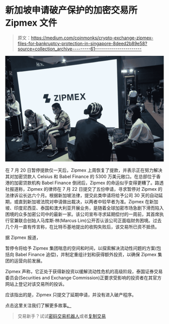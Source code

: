 # 新加坡申请破产保护的加密交易所 Zipmex 文件

> 原文：<https://medium.com/coinmonks/crypto-exchange-zipmex-files-for-bankruptcy-protection-in-singapore-8deed2b89e58?source=collection_archive---------61----------------------->

![](img/46f062d1272b84e6cb7d0aaeb8f2ec28.png)

在 7 月 20 日暂停提款仅一天后，Zipmex 上周恢复了提款，并表示正在努力解决其对加密贷款人 Celsius 和 Babel Finance 的 5300 万美元敞口。在总部位于香港的加密贷款机构 Babel Finance 倒闭后，Zipmex 的命运似乎变得更糟了。路透社报道称，Zipmex 的律师在 7 月 22 日提交了五份申请，寻求暂停对 Zipmex 的法律诉讼长达六个月。根据新加坡法律，提交此类申请将给予公司 30 天的自动延期，或直到新加坡法院对申请做出裁决，以两者中较早者为准。Zipmex 在新加坡、印度尼西亚、泰国和澳大利亚开展业务，是随着全球加密市场急剧下滑而陷入困境的众多加密公司中的最新一家。该公司宣布寻求延期偿付的一周前，其首席执行官兼联合创始人马库斯·林(Marcus Lim)公开否认该公司正面临财务困境。过去几个月一直有传言称，在比特币基地提出的收购失败后，该交易所已资不抵债。

据 Zipmex 报道，

暂停令将给予 Zipmex 集团喘息的空间和时间，以探索解决流动性问题的方案(包括向 Babel Finance 追偿)，并制定重组计划和获得额外投资，以确保 Zipmex 集团的运营向前发展。

Zipmex 声称，它正处于获得新投资以缓解流动性危机的高级阶段，泰国证券交易委员会(Securities and Exchange Commission)正要求受影响的投资者在其官方网站上登记对该交易所的投诉。

应该指出的是，Zipmex 只提交了延期申请，并没有进入破产程序。

点击这里关注我们了解更多故事[。](http://t.me/etellworld)

> 交易新手？试试[密码交易机器人](/coinmonks/crypto-trading-bot-c2ffce8acb2a)或者[复制交易](/coinmonks/top-10-crypto-copy-trading-platforms-for-beginners-d0c37c7d698c)